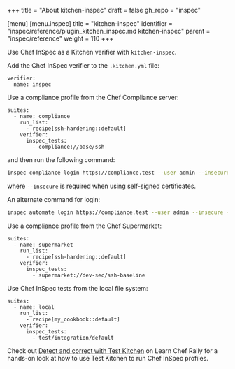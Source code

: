 +++
title = "About kitchen-inspec"
draft = false
gh_repo = "inspec"

[menu]
  [menu.inspec]
    title = "kitchen-inspec"
    identifier = "inspec/reference/plugin_kitchen_inspec.md kitchen-inspec"
    parent = "inspec/reference"
    weight = 110
+++

Use Chef InSpec as a Kitchen verifier with `kitchen-inspec`.

Add the Chef InSpec verifier to the `.kitchen.yml` file:

```YML
verifier:
  name: inspec
```

Use a compliance profile from the Chef Compliance server:

```YML
suites:
  - name: compliance
    run_list:
      - recipe[ssh-hardening::default]
    verifier:
      inspec_tests:
        - compliance://base/ssh
```

and then run the following command:

```bash
inspec compliance login https://compliance.test --user admin --insecure --token ''
```

where `--insecure` is required when using self-signed certificates.

An alternate command for login:
```bash
inspec automate login https://compliance.test --user admin --insecure --token ''
```

Use a compliance profile from the Chef Supermarket:

```YML
suites:
  - name: supermarket
    run_list:
      - recipe[ssh-hardening::default]
    verifier:
      inspec_tests:
        - supermarket://dev-sec/ssh-baseline
```

Use Chef InSpec tests from the local file system:

```YML
suites:
  - name: local
    run_list:
      - recipe[my_cookbook::default]
    verifier:
      inspec_tests:
        - test/integration/default
```

Check out [Detect and correct with Test Kitchen](https://learn.chef.io/modules/detect-correct-kitchen#/)
on Learn Chef Rally for a hands-on look at how to use Test Kitchen to run Chef
InSpec profiles.
